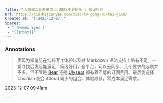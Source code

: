 ```yaml
---
Title: 个人效率工具系统盘点 2023年更新版 | 假设检验
Url: https://jiashejianyan.com/xiao-lv-gong-ju-tui-jian/
Created at: "[[2023-12-07]]"
Spaces: 
 - "[[Memex Sync]]"
 - "[[Inbox]]"
---
```

### Annotations
<span class="annotationStartLine" id="jiashejianyan.com/xiao-lv-gong-ju-tui-jian/#1701913273277"></span>
> 发现为知笔记在纯粹写作体验以及对 Markdown 语法支持上略有不足。一番寻找后发现能满足：简洁好用，全平台，可以云同步，几个要求的选项并不多，但不管是 [Bear](https://bear.app/cn/?ref=jiashejianyan.com) 还是 [Ulysess](https://ulysses.app/?ref=jiashejianyan.com) 都有着不低的订阅费用。最后我选择 Obsidian 配合 iCloud 同步的组合，体验顺畅，零成本满足需求。

<!-- Created at -->
2023-12-07 09:41am
<span class="annotationEndLine" id="jiashejianyan.com/xiao-lv-gong-ju-tui-jian/#1701913273277"> --- </span>
